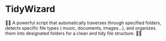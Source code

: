 # TidyWizard
🧙‍♂️ A powerful script that automatically traverses through specified folders, detects specific file types ( music, documents, images...), and organizes them into designated folders for a clean and tidy file structure. 🧹✨
